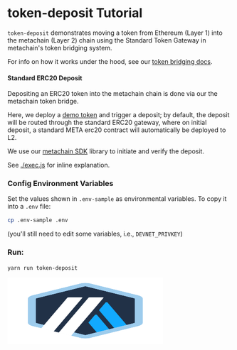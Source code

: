 # token-deposit Tutorial

`token-deposit` demonstrates moving a token from Ethereum (Layer 1) into the metachain (Layer 2) chain using the Standard Token Gateway in metachain's token bridging system.

For info on how it works under the hood, see our [token bridging docs](https://developer.META-MetaChain.com/docs/bridging_assets).

#### **Standard ERC20 Deposit**

Depositing an ERC20 token into the metachain chain is done via our the metachain token bridge.

Here, we deploy a [demo token](./contracts/DappToken.sol) and trigger a deposit; by default, the deposit will be routed through the standard ERC20 gateway, where on initial deposit, a standard META erc20 contract will automatically be deployed to L2.

We use our [metachain SDK](https://github.com/META-MetaChain/metachain-sdk) library to initiate and verify the deposit.

See [./exec.js](./scripts/exec.js) for inline explanation.

### Config Environment Variables

Set the values shown in `.env-sample` as environmental variables. To copy it into a `.env` file:

```bash
cp .env-sample .env
```

(you'll still need to edit some variables, i.e., `DEVNET_PRIVKEY`)

### Run:

```
yarn run token-deposit
```

<p align="left">
  <img width="350" height="150" src= "../../assets/logo.svg" />
</p>